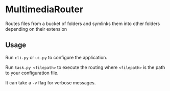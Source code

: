 # MultimediaRouter
Routes files from a bucket of folders and symlinks them into other folders depending on their extension

## Usage
Run `cli.py` or `ui.py` to configure the application.

Run `task.py <filepath>` to execute the routing where `<filepath>` is the path to your configuration file.

It can take a `-v` flag for verbose messages.
